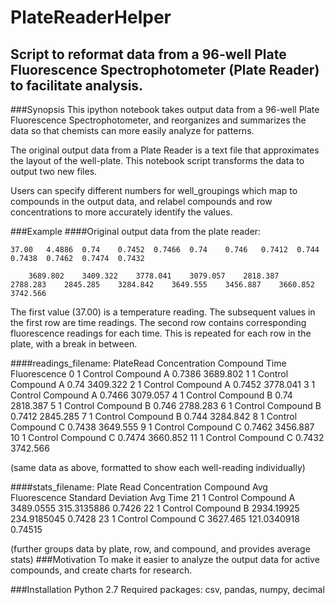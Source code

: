 # PlateReaderHelper
## Script to reformat data from a 96-well Plate Fluorescence Spectrophotometer (Plate Reader) to facilitate analysis.

###Synopsis
This ipython notebook takes output data from a 96-well Plate Fluorescence Spectrophotometer, and reorganizes and summarizes the data so that chemists can more easily analyze for patterns. 

The original output data from a Plate Reader is a text file that approximates the layout of the well-plate. This notebook script transforms the data to output two new files.

Users can specify different numbers for well_groupings which map to compounds in the output data, and relabel compounds and row concentrations to more accurately identify the values.

###Example
####Original output data from the plate reader:

	37.00	4.4886	0.74	0.7452	0.7466	0.74	0.746	0.7412	0.744	0.7438	0.7462	0.7474	0.7432		

		3689.802	3409.322	3778.041	3079.057	2818.387	2788.283	2845.285	3284.842	3649.555	3456.887	3660.852	3742.566		
    
The first value (37.00) is a temperature reading. The subsequent values in the first row are time readings. The second row contains corresponding fluorescence readings for each time. This is repeated for each row in the plate, with a break in between.

####readings_filename:
	PlateRead	Concentration	Compound	Time	Fluorescence
0	1	Control	Compound A	0.7386	3689.802
1	1	Control	Compound A	0.74	3409.322
2	1	Control	Compound A	0.7452	3778.041
3	1	Control	Compound A	0.7466	3079.057
4	1	Control	Compound B	0.74	2818.387
5	1	Control	Compound B	0.746	2788.283
6	1	Control	Compound B	0.7412	2845.285
7	1	Control	Compound B	0.744	3284.842
8	1	Control	Compound C	0.7438	3649.555
9	1	Control	Compound C	0.7462	3456.887
10	1	Control	Compound C	0.7474	3660.852
11	1	Control	Compound C	0.7432	3742.566

(same data as above, formatted to show each well-reading individually)

####stats_filename:
	Plate Read	Concentration	Compound	Avg Fluorescence	Standard Deviation	Avg Time
21	1	Control	Compound A	3489.0555	315.3135886	0.7426
22	1	Control	Compound B	2934.19925	234.9185045	0.7428
23	1	Control	Compound C	3627.465	121.0340918	0.74515

(further groups data by plate, row, and compound, and provides average stats)
###Motivation
To make it easier to analyze the output data for active compounds, and create charts for research.

###Installation
Python 2.7
Required packages: csv, pandas, numpy, decimal
